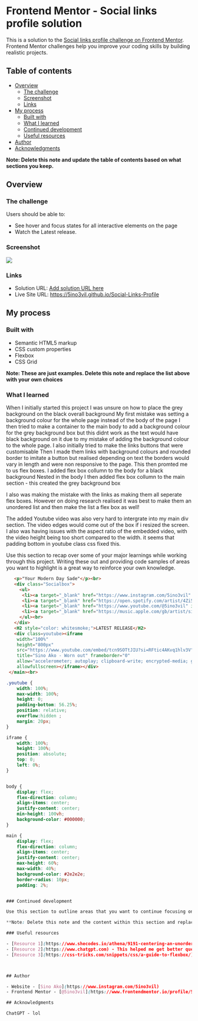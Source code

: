 # Frontend Mentor - Social links profile solution

This is a solution to the [Social links profile challenge on Frontend Mentor](https://www.frontendmentor.io/challenges/social-links-profile-UG32l9m6dQ). Frontend Mentor challenges help you improve your coding skills by building realistic projects. 

## Table of contents

- [Overview](#overview)
  - [The challenge](#the-challenge)
  - [Screenshot](#screenshot)
  - [Links](#links)
- [My process](#my-process)
  - [Built with](#built-with)
  - [What I learned](#what-i-learned)
  - [Continued development](#continued-development)
  - [Useful resources](#useful-resources)
- [Author](#author)
- [Acknowledgments](#acknowledgments)

**Note: Delete this note and update the table of contents based on what sections you keep.**

## Overview

### The challenge

Users should be able to:

- See hover and focus states for all interactive elements on the page
- Watch the Latest release.

### Screenshot

![](./SociallinksScreenshot.png)



### Links

- Solution URL: [Add solution URL here](https://your-solution-url.com)
- Live Site URL: https://5ino3vil.github.io/Social-Links-Profile  

## My process

### Built with

- Semantic HTML5 markup
- CSS custom properties
- Flexbox
- CSS Grid


**Note: These are just examples. Delete this note and replace the list above with your own choices**

### What I learned

When I initially started this project I was unsure on how to place the grey background on the black overall background
My first mistake was setting a background colour for the whole page instead of the body of the page
I then tried to make a container to the main body to add a background colour for the grey background box but this didnt work as the text would have black background on it due to my mistake of adding the background colour to the whole page.
I also initially tried to make the links buttons that were customisable
Then I made them links with background colours and rounded border to imitate a button but realised depending on text the borders would vary in length and were non responsive to the page.
This then promted me to us flex boxes. 
I added flex box collumn to the body for a black background
Nested in the body I then added flex box collumn to the main section - this created the grey background box

I also was making the mistake with the links as making them all seperate flex boxes.
However on doing research realised it was best to make them an unordered list and then make the list a flex box as well!

The added Youtube video was also very hard to intergrate into my main div section. The video edges would come out of the box if i resized the screen.
I also was having issues with the aspect ratio of the embedded video, with the video height being too short compared to the width. it seems that padding bottom in youtube class css fixed this.

Use this section to recap over some of your major learnings while working through this project. Writing these out and providing code samples of areas you want to highlight is a great way to reinforce your own knowledge.



```html
   <p>"Your Modern Day Sade"</p><br>
   <div class="Socialbox">
     <ul>
      <li><a target="_blank" href="https://www.instagram.com/5ino3vil" id="insta">Instagram</a></li> 
      <li><a target="_blank" href="https://open.spotify.com/artist/4Zi5nfj3gavmdAxg6NYEmG" id="Spotify">Spotify</a></li> 
      <li><a target="_blank" href="https://www.youtube.com/@5ino3vil" id="youtube">Youtube</a></li>  
      <li><a target="_blank" href="https://music.apple.com/gb/artist/sino-ako/1336015786" id="apple">Apple</a></li>
     </ul><br>  
   </div>  
   <H2 style="color: whitesmoke;">LATEST RELEASE</H2>
   <div class=youtube><iframe 
    width="100%" 
    height="800px" 
    src="https://www.youtube.com/embed/tcn9SOTtJIU?si=RFtic4AKvq1hlv3V" 
    title="Sino Ako - Worn out" frameborder="0" 
    allow="accelerometer; autoplay; clipboard-write; encrypted-media; gyroscope; picture-in-picture; web-share" 
    allowfullscreen></iframe></div>
 </main><br>
```
```css 
.youtube {
    width: 100%;
    max-width: 100%;
    height: 0;
    padding-bottom: 56.25%;
    position: relative;
    overflow:hidden ;
    margin: 20px;
}

iframe {
    width: 100%;
    height: 100%;
    position: absolute;
    top: 0;
    left: 0%;
}


body {
    display: flex;
    flex-direction: column;
    align-items: center;
    justify-content: center;
    min-height: 100vh;
    background-color: #000000;
}

main { 
    display: flex;
    flex-direction: column;
    align-items: center;
    justify-content: center;
    max-height: 60%;
    max-width: 40%;
    background-color: #2e2e2e;
    border-radius: 10px;
    padding: 2%;


### Continued development

Use this section to outline areas that you want to continue focusing on in future projects. These could be concepts you're still not completely comfortable with or techniques you found useful that you want to refine and perfect.

**Note: Delete this note and the content within this section and replace with your own plans for continued development.**

### Useful resources

- [Resource 1](https://www.shecodes.io/athena/9191-centering-an-unordered-list-with-css-flexbox) - This helped me for understanding how to put a list into flexbox reason. 
- [Resource 2](https://www.chatgpt.com) - This helped me get better questions as well as debug my code to see where i could possibly be going wrong.
- [Resource 3](https://css-tricks.com/snippets/css/a-guide-to-flexbox/) - This helped me understand what flex boxes actually were. With really easy to understand breakdowns of it. 



## Author

- Website - [Sino Ako](https://www.instagram.com/5ino3vil)
- Frontend Mentor - [@5ino3vil](https://www.frontendmentor.io/profile/5ino3vil)

## Acknowledgments

ChatGPT - lol
